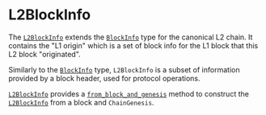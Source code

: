 # L2BlockInfo

The [`L2BlockInfo`][lbi] extends the [`BlockInfo`][bi] type for the canonical
L2 chain. It contains the "L1 origin" which is a set of block info for the L1
block that this L2 block "originated".

Similarly to the [`BlockInfo`][bi] type, `L2BlockInfo` is a subset of information
provided by a block header, used for protocol operations.

[`L2BlockInfo`][lbi] provides a [`from_block_and_genesis`][fbg] method to
construct the [`L2BlockInfo`][lbi] from a block and `ChainGenesis`.


<!-- Links -->

[bi]: https://docs.rs/kona-protocol/latest/kona_protocol/struct.BlockInfo.html
[lbi]: https://docs.rs/kona-protocol/latest/kona_protocol/struct.L2BlockInfo.html
[fbg]: https://docs.rs/kona-protocol/latest/kona_protocol/struct.L2BlockInfo.html#method.from_block_and_genesis
